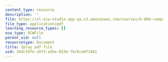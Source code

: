 ```yaml
---
content_type: resource
description: ''
file: https://ol-ocw-studio-app-qa.s3.amazonaws.com/courses/6-004-computation-structures-spring-2017/26dcfdfea5f3a5be023ef6c6ce8f34b1_GBL28_Tw6UQ.pdf
file_type: application/pdf
learning_resource_types: []
ocw_type: OCWFile
parent_uid: null
resourcetype: Document
title: 3play pdf file
uid: 26dcfdfe-a5f3-a5be-023e-f6c6ce8f34b1
---
```

